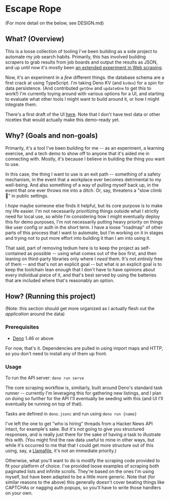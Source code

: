 # Escape Rope

(For more detail on the below, see DESIGN.md)

## What? (Overview)

This is a loose collection of tooling I've been building as a side project to
automate my job search habits. Primarily, this has involved building scrapers to
grab results from job boards and output the results as JSON, and up until now
it's mostly been
[an extended experiment in Web scraping](https://bhmt.dev/blog/scraping).

Now, it's an experiment in a _few_ different things. the database schema are a
first crack at using TypeScript. I'm taking Deno KV (and `kvdex`) for a spin for
data persistence. (And contributed `getOne` and `updateOne` to get this to
work!) I'm currently toying around with various options for a UI, and starting
to evaluate what other tools I might want to build around it, or how I might
integrate them.

There's a first draft of the UI
[here](https://github.com/chaosharmonic/escape-rope-ui). Note that I don't have
test data or other niceties that would actually make this demo-ready yet.

## Why? (Goals and non-goals)

Primarily, it's a tool I've been building for me -- as an experiment, a learning
exercise, and a tech demo to show off to anyone that it's aided me in connecting
with. Mostly, it's because I believe in building the thing you want to use.

In this case, the thing I want to use is an exit path -- something of a safety
mechanism, in the event that a workplace ever becomes detrimental to my
well-being. And also something of a way of pulling myself back up, in the event
that one ever throws me into a ditch. Or, say, threatens a "slow climb 🧗"
in public settings.

I _hope_ maybe someone else finds it helpful, but its core purpose is to make
my life easier. I'm not necessarily prioritizing things outside what I strictly
need for local use, so while I'm considering how I might eventually deploy this
for demo purposes, I'm not necessarily putting heavy priority on things like
user config or auth in the short term. I have a loose "roadmap" of other parts
of this process that I want to automate, but I'm working on it in stages and
trying not to put more effort into building it than I am into using it.

That said, part of removing tedium here is to keep the project as self-contained
as possible -- using what comes out of the box first, and then leaning on
third-party libraries only where I _need_ them. It's not _entirely_ free of them
-- and that's not an explicit goal -- but what _is_ an explicit goal is to keep
the toolchain lean enough that I don't have to have opinions about every
individual piece of it, and that's best served by using the batteries that are
included where that's reasonably an option.

## How? (Running this project)

(Note: this section should get more organized as I actually flesh out the
_application_ around the data)

### Prerequisites

- [Deno](https://deno.com/) 1.46 or above

For now, that's it. Dependencies are pulled in using import maps and HTTP, so
you don't need to install any of them up front.

### Usage

To run the API server: `deno run serve`

The core scraping workflow is, similiarly, built around Deno's standard task
runner -- currently I'm leveraging this for gathering new listings, and I plan
on doing so further for the API I'll eventually be seeding with this (and UI
I'll eventually be running on top of that).

Tasks are defined in `deno.jsonc` and run using `deno run {name}`

I've left the one to get "who is hiring" threads from a Hacker News API intact,
for example's sake. But it's not going to give you structured responses, and is
really just there for the sake of having _a_ task to illustrate this with. (You
might find the raw data useful to mine in other ways, but while it's occurred to
me that that I could get more structure out of this using, say, a
[Llamafile](https://github.com/mozilla-ocho/llamafile), it's not an immediate
priority.)

Otherwise, what you'll want to do is modify the scraping code provided to fit
your platform of choice. I've provided loose examples of scraping both paginated
lists and infinite scrolls. They're based on the ones I'm using myself, but have
been adapted to be a little more generic. Note that (for similar reasons to the
above) this generally doesn't cover beating things like CAPTCHAs or nagging auth
popups, so you'll have to write those handlers on your own.
